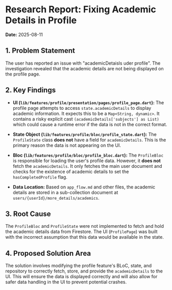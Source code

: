 # Research Report: Fixing Academic Details in Profile

**Date:** 2025-08-11

## 1. Problem Statement

The user has reported an issue with "academicDetaisls uder profile". The investigation revealed that the academic details are not being displayed on the profile page.

## 2. Key Findings

- **UI (`lib/features/profile/presentation/pages/profile_page.dart`):** The profile page attempts to access `state.academicDetails` to display academic information. It expects this to be a `Map<String, dynamic>`. It contains a risky explicit cast `(academicDetails['subjects'] as List)` which could cause a runtime error if the data is not in the correct format.

- **State Object (`lib/features/profile/bloc/profile_state.dart`):** The `ProfileState` class **does not** have a field for `academicDetails`. This is the primary reason the data is not appearing on the UI.

- **Bloc (`lib/features/profile/bloc/profile_bloc.dart`):** The `ProfileBloc` is responsible for loading the user's profile data. However, it **does not** fetch the `academicDetails`. It only fetches the main user document and checks for the existence of academic details to set the `hasCompletedProfile` flag.

- **Data Location:** Based on `app_flow.md` and other files, the academic details are stored in a sub-collection document at `users/{userId}/more_details/academics`.

## 3. Root Cause

The `ProfileBloc` and `ProfileState` were not implemented to fetch and hold the academic details data from Firestore. The UI (`ProfilePage`) was built with the incorrect assumption that this data would be available in the state.

## 4. Proposed Solution Area

The solution involves modifying the profile feature's BLoC, state, and repository to correctly fetch, store, and provide the `academicDetails` to the UI. This will ensure the data is displayed correctly and will also allow for safer data handling in the UI to prevent potential crashes.